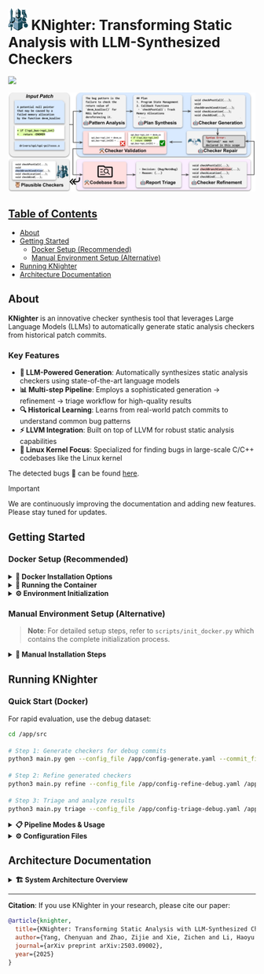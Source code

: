 # <img src="assets/icon.png" alt="Project logo" width="40"> KNighter: Transforming Static Analysis with LLM-Synthesized Checkers

<p align="left">
    <a href="https://arxiv.org/abs/2503.09002"><img src="https://img.shields.io/badge/arXiv-2503.09002-b31b1b.svg?style=for-the-badge">
</p>

![Framework](assets/overview.svg)

## Table of Contents

- [About](#about)
- [Getting Started](#getting-started)
  - [Docker Setup (Recommended)](#docker-setup-recommended)
  - [Manual Environment Setup (Alternative)](#manual-environment-setup-alternative)
- [Running KNighter](#running-knighter)
- [Architecture Documentation](#architecture-documentation)

## About

**KNighter** is an innovative checker synthesis tool that leverages Large Language Models (LLMs) to automatically generate static analysis checkers from historical patch commits.

### Key Features

- **🤖 LLM-Powered Generation**: Automatically synthesizes static analysis checkers using state-of-the-art language models
- **📊 Multi-step Pipeline**: Employs a sophisticated generation → refinement → triage workflow for high-quality results
- **🔍 Historical Learning**: Learns from real-world patch commits to understand common bug patterns
- **⚡ LLVM Integration**: Built on top of LLVM for robust static analysis capabilities
- **🐧 Linux Kernel Focus**: Specialized for finding bugs in large-scale C/C++ codebases like the Linux kernel

The detected bugs 🐛 can be found [here](https://docs.google.com/spreadsheets/d/1WzUhbUK0JE9QahywsfEBGEy94-o5F1A0F921ljyPuJk/edit?usp=sharing).

> [!IMPORTANT]
> We are continuously improving the documentation and adding new features. Please stay tuned for updates.

## Getting Started

### Docker Setup (Recommended)

<details>
<summary><b>🐳 Docker Installation Options</b></summary>

#### Option 1: Docker Hub (Recommended)

```bash
docker pull knighterhub/knighter
```

#### Option 2: Build from Source

```bash
git clone https://github.com/ise-uiuc/KNighter.git KNighter
cd KNighter

docker build -t knighter .
```

</details>

<details>
<summary><b>🚀 Running the Container</b></summary>

```bash
# Pull from Docker Hub
docker run -it knighterhub/knighter

# Build from source
docker run -it knighter
```

</details>

<details>
<summary><b>⚙️ Environment Initialization</b></summary>

When running the container for the first time, initialize the environment:

```bash
cd /app
# This would take a while to download the dependencies and compile the LLVM
python3 scripts/init_docker.py
```

This downloads LLVM and Linux kernel source code into `/data/llvm` and `/data/linux`.

**API Key Configuration:**

```bash
echo 'openai_key: "YOUR_OPENAI_API_KEY"' > /app/llm_keys.yaml
```

</details>

### Manual Environment Setup (Alternative)

> **Note**: For detailed setup steps, refer to `scripts/init_docker.py` which contains the complete initialization process.

<details>
<summary><b>🔧 Manual Installation Steps</b></summary>

**Step 1: Install Dependencies**

Download and build [LLVM-18.1.8](https://github.com/llvm/llvm-project/releases/tag/llvmorg-18.1.8):

```sh
wget https://github.com/llvm/llvm-project/archive/refs/tags/llvmorg-18.1.8.zip
unzip llvmorg-18.1.8.zip
```

Git clone the Linux kernel source code:

```sh
git clone https://github.com/torvalds/linux.git
```

Install Python dependencies:

```sh
# Option 1: Using uv (recommended for faster installs)
curl -LsSf https://astral.sh/uv/install.sh | sh
source $HOME/.cargo/env
uv pip install -r requirements.txt

# Option 2: Using regular pip
pip3 install -r requirements.txt

git submodule update --init --recursive
```

**Step 2: Configuration Files**

Set up your `config.yaml` (see `scripts/init_docker.py` for reference):

```yaml
result_dir: "result-checkers"
LLVM_dir: "/PATH/TO/LLVM_DIR"
checker_nums: 10
linux_dir: "/PATH/TO/LINUX_DIR"
key_file: "llm_keys.yaml"
model: "o3-mini"
```

Set up the `llm_keys.yaml` file (see `llm_keys_example.yaml` for reference):

```yaml
openai_key: "sk-..."
claude_key: "sk-ant-..."
google_key: "AIza..."
deepseek_key: "sk-..."

# For local models (optional)
# In config, use "local:model_name" format to use local models
# Like "local:openai/gpt-oss-120b"
base_url: "http://localhost:8000/v1"
api_key: "dummy"
```

**Step 3: LLVM Setup**

```sh
python3 scripts/setup_llvm.py LLVM_PATH
```

</details>

## Running KNighter

### Quick Start (Docker)

For rapid evaluation, use the debug dataset:

```bash
cd /app/src

# Step 1: Generate checkers for debug commits
python3 main.py gen --config_file /app/config-generate.yaml --commit_file=/app/commits/commits-debug.txt

# Step 2: Refine generated checkers
python3 main.py refine --config_file /app/config-refine-debug.yaml /app/result-generate

# Step 3: Triage and analyze results
python3 main.py triage --config_file /app/config-triage-debug.yaml /app/result-refine-debug
```

<details>
<summary><b>📋 Pipeline Modes & Usage</b></summary>

**Available Operation Modes:**

| Mode | Purpose | Description |
|------|---------|-------------|
| `gen` | Generation | Generate new checkers from commit patches |
| `refine` | Refinement | Improve and validate generated checkers |
| `scan` | Scanning | Scan the kernel with validated checkers |
| `triage` | Analysis | Analyze and categorize scan results |

**Basic Usage (Manual Setup):**

```bash
cd src
python3 main.py <mode> --commit_file=<commits.txt> --config_file=<config.yaml>
```

**Example:**
```bash
python3 main.py gen --commit_file=../commits/commits-selected.txt --config_file=config.yaml
```

</details>

<details>
<summary><b>⚙️ Configuration Files</b></summary>

| File | Purpose | Key Parameters |
|------|---------|----------------|
| `config-generate.yaml` | Checker generation | `model`, `checker_nums`, `result_dir` |
| `config-refine.yaml` | Refinement process | `jobs`, `scan_timeout`, `scan_commit` |
| `config-triage.yaml` | Result analysis | Analysis parameters |

Modify these files to experiment with different parameters from the paper evaluation.

</details>

## Architecture Documentation

<details>
<summary><b>🏗️ System Architecture Overview</b></summary>

KNighter implements a multi-stage pipeline for automated checker synthesis:

1. **Commit Analysis**: Extract bug patterns from historical patches
2. **Checker Generation**: Use LLMs to synthesize static analysis checkers
3. **Refinement**: Validate and improve generated checkers through compilation and testing
4. **Deployment**: Apply refined checkers to target codebases
5. **Triage**: Analyze and categorize detected issues

For comprehensive architecture documentation, see [`ARCHITECTURE.md`](ARCHITECTURE.md).

</details>


---

**Citation**: If you use KNighter in your research, please cite our paper:
```bibtex
@article{knighter,
  title={KNighter: Transforming Static Analysis with LLM-Synthesized Checkers},
  author={Yang, Chenyuan and Zhao, Zijie and Xie, Zichen and Li, Haoyu and Zhang, Lingming},
  journal={arXiv preprint arXiv:2503.09002},
  year={2025}
}
```
